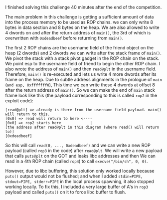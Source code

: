 I finished solving this challenge 40 minutes after the end of the competition.

The main problem in this challenge is getting a sufficient amount of data into the process memory to be used as ROP chains. we can only write 8 bytes in data section and 8 bytes on the heap. We are also allowed to write 4 dwords on and after the return address of `main()`, the 3rd of which is overwritten with `0xdeadbeef` before returning from `main()`.

The first 2 ROP chains are the username field of the friend object on the heap (2 dwords) and 2 dwords we can write after the stack frame of `main()`. We pivot the stack with a stack pivot gadget in the ROP chain on the stack. We point esp to the username field of friend to begin the other ROP chain. I also wrote the address of `main()` and then `read@plt` in the username field. Therefore, `main()` is re-executed and lets us write 4 more dwords after its frame on the heap. Due to subtle address alignments in the prologue of `main` (`and esp, 0xfffffff0`), This time we can write these 4 dwords at offset 8 after the return address of `main()`. So we can make the end of `main` stack frame look like this (the payload corresponding to this is called `rop2` in the exploit code):

```
[read@plt] => already is there from the username field payload. main() will return to this.
[0x0] => read will return to here <----
[0x0] => rop2 starts here             |
[the address after read@plt in this diagram (where read() will return to)]
[0xdeadbeef]
```

So this will call `read(0, ..., 0xdeadbeef)` and we can write a new ROP payload (called `rop3` in the code) after `read@plt`. We will write a new payload that calls `puts@plt` on the GOT and leaks libc addresses and then We can read in a 4th ROP chain (called `rop4`) to call `execve("/bin/sh", 0, 0)`.

However, due to libc buffering, this solution only worked locally because `puts()` output would not be flushed; and when I added `stdin=PIPE, stdout=PIPE, stderr=PIPE` in the local process spawning, it also stopped working locally. To fix this, I included a very large buffer of A's in `rop3` payload and called `puts()` on it to force libc buffer to flush.
